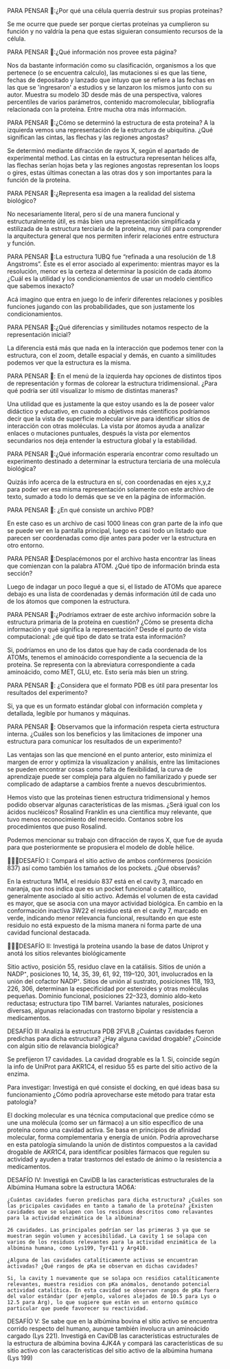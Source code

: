 
PARA PENSAR 🤔:¿Por qué una célula querría destruir sus propias proteínas?

Se me ocurre que puede ser porque ciertas proteínas ya cumplieron su función y no valdría la pena que estas siguieran consumiento recursos de la célula.

PARA PENSAR 🤔:¿Qué información nos provee esta página?

Nos da bastante información como su clasificación, organismos a los que pertenece (o se encuentra calculo), las mutaciones si es que las tiene, fechas de depositado y lanzado que intuyo que se refiere a las fechas en las que se 'ingresaron'  a estudios y se lanzaron los mismos junto con su autor. Muestra su modelo 3D desde más de una perspectiva, valores percentiles de varios parámetros, contenido macromolecular, bibliografía relacionada con la proteína. Entre mucha otra más información.

PARA PENSAR 🤔:¿Cómo se determinó la estructura de esta proteína? A la izquierda vemos una representación de la estructura de ubiquitina. ¿Qué significan las cintas, las flechas y las regiones angostas?

Se determinó mediante difracción de rayos X, según el apartado de experimental method. Las cintas en la estructura representan hélices alfa, las flechas serían hojas beta y las regiones angostas representan los loops o gires, estas últimas conectan a las otras dos y son importantes para la función de la proteína.

PARA PENSAR 🤔:¿Representa esa imagen a la realidad del sistema biológico?

No necesariamente literal, pero sí de una manera funcional y estructuralmente útil, es más bien una representación simplificada y estilizada de la estructura terciaria de la proteína, muy útil para comprender la arquitectura general que nos permiten inferir relaciones entre estructura y función.

PARA PENSAR 🤔:La estructura 1UBQ fue “refinada a una resolución de 1.8 Angstroms”. Éste es el error asociado al experimento: mientras mayor es la resolución, menor es la certeza al determinar la posición de cada átomo ¿Cuál es la utilidad y los condicionamientos de usar un modelo científico que sabemos inexacto?

Acá imagino que entra en juego lo de inferir diferentes relaciones y posibles funciones jugando con las probabilidades, que son justamente los condicionamientos.

PARA PENSAR 🤔:¿Qué diferencias y similitudes notamos respecto de la representación inicial? 

La diferencia está más que nada en la interacción que podemos tener con la estructura, con el zoom, detalle espacial y demás, en cuanto a similitudes podemos ver que la estructura es la misma.

PARA PENSAR 🤔: En el menú de la izquierda hay opciones de distintos tipos de representación y formas de colorear la estructura tridimensional. ¿Para qué podría ser útil visualizar lo mismo de distintas maneras?

Una utilidad que es justamente la que estoy usando es la de poseer valor didáctico y educativo, en cuando a objetivos más científicos podríamos decir que la vista de superficie molecular sirve para identificar sitios de interacción con otras moléculas.
La vista por átomos ayuda a analizar enlaces o mutaciones puntuales, después la vista por elementos secundarios nos deja entender la estructura global y la estabilidad.

PARA PENSAR 🤔:¿Qué información esperaría encontrar como resultado un experimento destinado a determinar la estructura terciaria de una molécula biológica?

Quizás info acerca de la estructura en sí, con coordenadas en ejes x,y,z para poder ver esa misma representación solamente con este archivo de texto, sumado a todo lo demás que se ve en la página de información.

PARA PENSAR 🤔: ¿En qué consiste un archivo PDB?

En este caso es un archivo de casi 1000 lineas con gran parte de la info que se puede ver en la pantalla principal, luego es casi todo un listado que parecen ser coordenadas como dije antes para poder ver la estructura en otro entorno.

PARA PENSAR 🤔:Desplacémonos por el archivo hasta encontrar las líneas que comienzan con la palabra ATOM. ¿Qué tipo de información brinda esta sección?

Luego de indagar un poco llegué a que si, el listado de ATOMs que aparece debajo es una lista de coordenadas y demás información útil de cada uno de los átomos que componen la estructura.

PARA PENSAR 🤔:¿Podríamos extraer de este archivo información sobre la estructura primaria de la proteína en cuestión? ¿Cómo se presenta dicha información y qué significa la representación? Desde el punto de vista computacional: ¿de qué tipo de dato se trata esta información?

Si, podríamos en uno de los datos que hay de cada coordenada de los ATOMs, tenemos el aminoácido correspondiente a la secuencia de la proteína.
Se representa con la abreviatura correspondiente a cada aminoácido, como MET, GLU, etc.
Esto sería más bien un string.

PARA PENSAR 🤔: ¿Considera que el formato PDB es útil para presentar los resultados del experimento?

Si, ya que es un formato estándar global con información completa y detallada, legible por humanos y máquinas.

PARA PENSAR 🤔: Observamos que la información respeta cierta estructura interna. ¿Cuáles son los beneficios y las limitaciones de imponer una estructura para comunicar los resultados de un experimento?

Las ventajas son las que mencioné en el punto anterior, esto minimiza el margen de error y optimiza la visualizacion y análisis, entre las limitaciones se pueden encontrar cosas como falta de flexibilidad, la curva de aprendizaje puede ser compleja para alguien no familiarizado y puede ser complicado de adaptarse a cambios frente a nuevos descubrimientos.

Hemos visto que las proteínas tienen estructura tridimensional y hemos podido observar algunas características de las mismas. ¿Será igual con los ácidos nucléicos? Rosalind Franklin es una científica muy relevante, que tuvo menos reconocimiento del merecido. Contanos sobre los procedimientos que puso Rosalind.

Podemos mencionar su trabajo con difracción de rayos X, que fue de ayuda para que posteriormente se propusiera el modelo de doble hélice.

🧗🏻‍♀️DESAFÍO I: Compará el sitio activo de ambos confórmeros (posición 837) así como también los tamaños de los pockets. ¿Qué observás?

En la estructura 1M14, el residuio 837 está en el cavity 3, marcado en naranja, que nos indica que es un pocket funcional o catalítico, generalmente asociado al sitio activo. Además el volumen de esta cavidad es mayor, que se asocia con una mayor actividad biológica.
En cambio en la conformación inactiva 3W22 el residuo está en el cavity 7, marcado en verde, indicando menor relevancia funcional, resultando en que este residuio no está expuesto de la misma manera ni forma parte de una cavidad funcional destacada.

🧗🏻‍♀️DESAFÍO II: Investigá la proteína usando la base de datos Uniprot y anotá los sitios relevantes biológicamente

Sitio activo, posición 55, residuo clave en la catálisis.
Sitios de unión a NADP⁺, posiciones	10, 14, 35, 39, 61, 92, 119–120, 301, involucrados en la unión del cofactor NADP⁺.
Sitios de unión al sustrato, posiciones 118, 193, 226, 306, determinan la especificidad por esteroides y otras moléculas pequeñas.
Dominio funcional, posiciones 22–323, dominio aldo-keto reductasa; estructura tipo TIM barrel.
Variantes naturales, posiciones diversas, algunas relacionadas con trastorno bipolar y resistencia a medicamentos.

DESAFÍO III :Analizá la estructura PDB 2FVLB ¿Cuántas cavidades fueron predichas para dicha estructura? ¿Hay alguna cavidad drogable? ¿Coincide con algún sitio de relavancia biológica?

Se prefijeron 17 cavidades. La cavidad drograble es la 1. Si, coincide según la info de UniProt para AKR1C4, el residuo 55 es parte del sitio activo de la enzima.

Para investigar: Investigá en qué consiste el docking, en qué ideas basa su funcionamiento ¿Cómo podría aprovecharse este método para tratar esta patología?

El docking molecular es una técnica computacional que predice cómo se une una molécula (como ser un fármaco) a un sitio específico de una proteína como una cavidad activa. Se basa en principios de afinidad molecular, forma complementaria y energía de unión. Podría aprovecharse en esta patología simulando la unión de distintos compuestos a la cavidad drogable de AKR1C4, para identificar posibles fármacos que regulen su actividad y ayuden a tratar trastornos del estado de ánimo o la resistencia a medicamentos.

DESAFÍO IV: Investigá en CaviDB la las características estructurales de la Albúmina Humana sobre la estructura 1AO6A:

    ¿Cuántas cavidades fueron predichas para dicha estructura? ¿Cuáles son las pricipales cavidades en tanto a tamaño de la proteína? ¿Existen cavidades que se solapen con los residuos descritos como relavantes para la actividad enzimática de la albúmina?

    26 cavidades. Las principales podrían ser las primeras 3 ya que se muestran según volumen y accesibilidad. La cavity 1 se solapa con varios de los residuos relevantes para la actividad enzimática de la albúmina humana, como Lys199, Tyr411 y Arg410.

    ¿Alguna de las cavidades catalíticamente activas se encuentran activadas? ¿Qué rangos de pKa se observan en dichas cavidades?

    Si, la cavity 1 nuevamente que se solapa ocn residios catalíticamente relevantes, muestra residios con pKa anómalos, denotando potencial actividad catalítica. En esta cavidad se observan rangos de pKa fuera del valor estándar (por ejemplo, valores alejados de 10.5 para Lys o 12.5 para Arg), lo que sugiere que están en un entorno químico particular que puede favorecer su reactividad.

DESAFÍO V: Se sabe que en la albúmina bovina el sitio activo se encuentra corrido respecto del humano, aunque también involucra un aminoácido cargado (Lys 221). Investigá en CaviDB las características estructurales de la estructura de albúmina bovina 4JK4A y compará las características de su sitio activo con las características del sitio activo de la albúmina humana (Lys 199)


